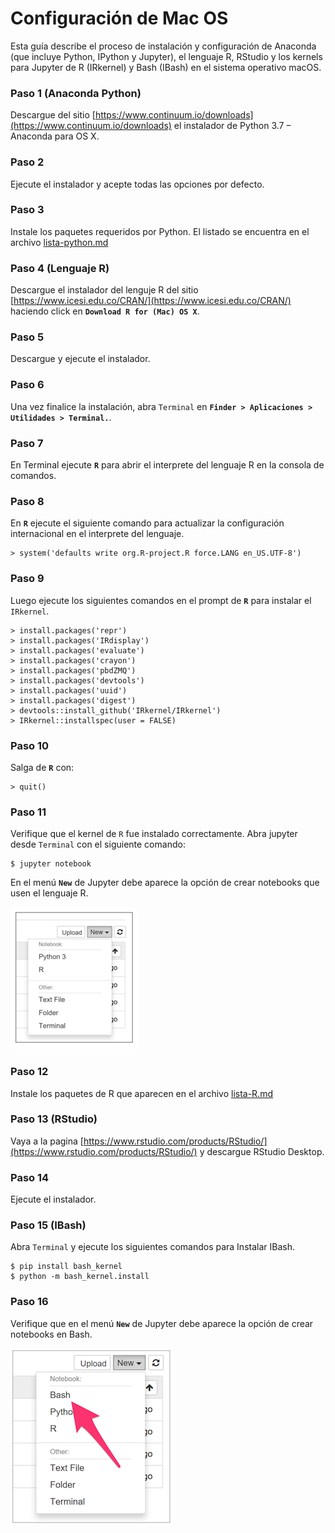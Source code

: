 # Configuración de Mac OS

Esta guía describe el proceso de instalación y configuración de Anaconda (que
incluye Python, IPython y Jupyter), el lenguaje R, RStudio y los kernels para
Jupyter de R (IRkernel) y Bash (IBash) en el sistema operativo macOS.



### Paso 1 (Anaconda Python)
Descargue del sitio [https://www.continuum.io/downloads](https://www.continuum.io/downloads) el
instalador de Python 3.7 – Anaconda para OS X.


### Paso 2
Ejecute el instalador y acepte todas las opciones por defecto.


### Paso 3
Instale los paquetes requeridos por Python. El listado se encuentra
en el archivo [lista-python.md](lista-python.md)

### Paso 4 (Lenguaje R)
Descargue el instalador del lenguje R del sitio
[https://www.icesi.edu.co/CRAN/](https://www.icesi.edu.co/CRAN/)
haciendo click en **`Download R for (Mac) OS X`**.

### Paso 5
Descargue y ejecute el instalador.


### Paso 6
Una vez finalice la instalación, abra ``Terminal`` en
**``Finder > Aplicaciones > Utilidades > Terminal.``**.

### Paso 7
En Terminal ejecute **`R`** para abrir el interprete del lenguaje R en la
consola de comandos.


### Paso 8
En **`R`** ejecute el siguiente comando para actualizar la configuración
internacional en el interprete del lenguaje.

```
> system('defaults write org.R-project.R force.LANG en_US.UTF-8')
```

### Paso 9
Luego ejecute los siguientes comandos en el prompt de **`R`** para instalar
el ``IRkernel``.

```
> install.packages('repr')
> install.packages('IRdisplay')
> install.packages('evaluate')
> install.packages('crayon')
> install.packages('pbdZMQ')
> install.packages('devtools')
> install.packages('uuid')
> install.packages('digest')
> devtools::install_github('IRkernel/IRkernel')
> IRkernel::installspec(user = FALSE)
```

### Paso 10
Salga de **`R`** con:
```
> quit()
```

### Paso 11
Verifique que el kernel de ``R`` fue instalado correctamente. Abra jupyter desde
``Terminal`` con el siguiente comando:
```
$ jupyter notebook
```
En el menú **`New`** de Jupyter debe aparece la opción de crear notebooks que
usen el lenguaje R.

![alt](images/macOS-jupyter-R.png)


### Paso 12
Instale los paquetes de R que aparecen en el archivo [lista-R.md](lista-R.md)


### Paso 13 (RStudio)
Vaya a la pagina [https://www.rstudio.com/products/RStudio/](https://www.rstudio.com/products/RStudio/)
y descargue RStudio Desktop.

### Paso 14
Ejecute el instalador.


### Paso 15 (IBash)
Abra ``Terminal`` y ejecute los siguientes comandos para Instalar IBash.
```
$ pip install bash_kernel
$ python -m bash_kernel.install
```

### Paso 16
Verifique que en el menú **`New`** de Jupyter debe aparece la opción de crear notebooks en Bash.

![alt](images/macOS-jupyter-IBash.png)

